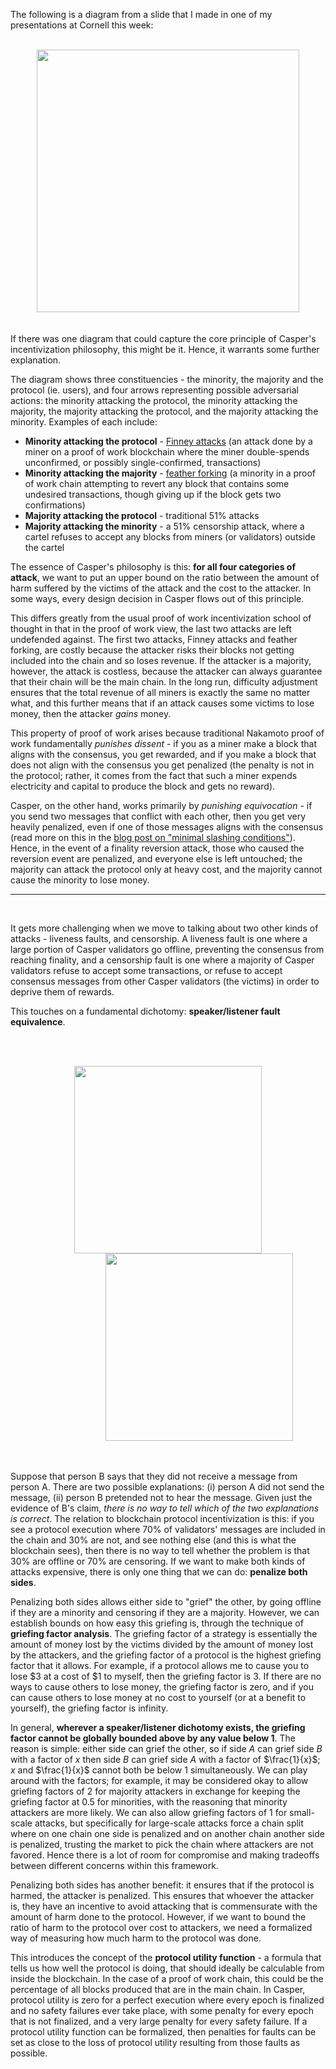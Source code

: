 [category]: <> (General,Blockchains)
[date]: <> (2017/07/16)
[title]: <> (The Triangle of Harm)
[pandoc]: <> (--mathjax)

The following is a diagram from a slide that I made in one of my presentations at Cornell this week:
<br><br>
<center>
<img src="../../../../images/triangle-of-harm-files/triangle_of_harm.png" style="width:420px" class="padded" />
</center>
<br><br>
If there was one diagram that could capture the core principle of Casper's incentivization philosophy, this might be it. Hence, it warrants some further explanation.

The diagram shows three constituencies - the minority, the majority and the protocol (ie. users), and four arrows representing possible adversarial actions: the minority attacking the protocol, the minority attacking the majority, the majority attacking the protocol, and the majority attacking the minority. Examples of each include:

* **Minority attacking the protocol** - [Finney attacks](https://bitcoin.stackexchange.com/questions/4942/what-is-a-finney-attack) (an attack done by a miner on a proof of work blockchain where the miner double-spends unconfirmed, or possibly single-confirmed, transactions)
* **Minority attacking the majority** - [feather forking](https://bitcointalk.org/index.php?topic=312668.0) (a minority in a proof of work chain attempting to revert any block that contains some undesired transactions, though giving up if the block gets two confirmations)
* **Majority attacking the protocol** - traditional 51% attacks
* **Majority attacking the minority** - a 51% censorship attack, where a cartel refuses to accept any blocks from miners (or validators) outside the cartel

The essence of Casper's philosophy is this: **for all four categories of attack**, we want to put an upper bound on the ratio between the amount of harm suffered by the victims of the attack and the cost to the attacker. In some ways, every design decision in Casper flows out of this principle.

This differs greatly from the usual proof of work incentivization school of thought in that in the proof of work view, the last two attacks are left undefended against. The first two attacks, Finney attacks and feather forking, are costly because the attacker risks their blocks not getting included into the chain and so loses revenue. If the attacker is a majority, however, the attack is costless, because the attacker can always guarantee that their chain will be the main chain. In the long run, difficulty adjustment ensures that the total revenue of all miners is exactly the same no matter what, and this further means that if an attack causes some victims to lose money, then the attacker _gains_ money.

This property of proof of work arises because traditional Nakamoto proof of work fundamentally _punishes dissent_ - if you as a miner make a block that aligns with the consensus, you get rewarded, and if you make a block that does not align with the consensus you get penalized (the penalty is not in the protocol; rather, it comes from the fact that such a miner expends electricity and capital to produce the block and gets no reward).

Casper, on the other hand, works primarily by _punishing equivocation_ - if you send two messages that conflict with each other, then you get very heavily penalized, even if one of those messages aligns with the consensus (read more on this in the [blog post on "minimal slashing conditions"](https://medium.com/@VitalikButerin/minimal-slashing-conditions-20f0b500fc6c)). Hence, in the event of a finality reversion attack, those who caused the reversion event are penalized, and everyone else is left untouched; the majority can attack the protocol only at heavy cost, and the majority cannot cause the minority to lose money.
<br>
<hr />
<br>

It gets more challenging when we move to talking about two other kinds of attacks - liveness faults, and censorship. A liveness fault is one where a large portion of Casper validators go offline, preventing the consensus from reaching finality, and a censorship fault is one where a majority of Casper validators refuse to accept some transactions, or refuse to accept consensus messages from other Casper validators (the victims) in order to deprive them of rewards.

This touches on a fundamental dichotomy: **speaker/listener fault equivalence**.

<br><br>
<center>
<img src="../../../../images/triangle-of-harm-files/mouthshut.jpg" style="height:300px"></img>
<img src="../../../../images/triangle-of-harm-files/canthearyou.jpg" style="height:300px; margin-left:100px"></img>
</center>
<br><br>

Suppose that person B says that they did not receive a message from person A. There are two possible explanations: (i) person A did not send the message, (ii) person B pretended not to hear the message. Given just the evidence of B's claim, _there is no way to tell which of the two explanations is correct_. The relation to blockchain protocol incentivization is this: if you see a protocol execution where 70% of validators' messages are included in the chain and 30% are not, and see nothing else (and this is what the blockchain sees), then there is no way to tell whether the problem is that 30% are offline or 70% are censoring. If we want to make both kinds of attacks expensive, there is only one thing that we can do: **penalize both sides**.

Penalizing both sides allows either side to "grief" the other, by going offline if they are a minority and censoring if they are a majority. However, we can establish bounds on how easy this griefing is, through the technique of **griefing factor analysis**. The griefing factor of a strategy is essentially the amount of money lost by the victims divided by the amount of money lost by the attackers, and the griefing factor of a protocol is the highest griefing factor that it allows. For example, if a protocol allows me to cause you to lose $3 at a cost of $1 to myself, then the griefing factor is 3. If there are no ways to cause others to lose money, the griefing factor is zero, and if you can cause others to lose money at no cost to yourself (or at a benefit to yourself), the griefing factor is infinity.

In general, **wherever a speaker/listener dichotomy exists, the griefing factor cannot be globally bounded above by any value below 1**. The reason is simple: either side can grief the other, so if side $A$ can grief side $B$ with a factor of $x$ then side $B$ can grief side $A$ with a factor of $\frac{1}{x}$; $x$ and $\frac{1}{x}$ cannot both be below 1 simultaneously. We can play around with the factors; for example, it may be considered okay to allow griefing factors of 2 for majority attackers in exchange for keeping the griefing factor at 0.5 for minorities, with the reasoning that minority attackers are more likely. We can also allow griefing factors of 1 for small-scale attacks, but specifically for large-scale attacks force a chain split where on one chain one side is penalized and on another chain another side is penalized, trusting the market to pick the chain where attackers are not favored. Hence there is a lot of room for compromise and making tradeoffs between different concerns within this framework.

Penalizing both sides has another benefit: it ensures that if the protocol is harmed, the attacker is penalized. This ensures that whoever the attacker is, they have an incentive to avoid attacking that is commensurate with the amount of harm done to the protocol. However, if we want to bound the ratio of harm to the protocol over cost to attackers, we need a formalized way of measuring how much harm to the protocol was done.

This introduces the concept of the **protocol utility function** - a formula that tells us how well the protocol is doing, that should ideally be calculable from inside the blockchain. In the case of a proof of work chain, this could be the percentage of all blocks produced that are in the main chain. In Casper, protocol utility is zero for a perfect execution where every epoch is finalized and no safety failures ever take place, with some penalty for every epoch that is not finalized, and a very large penalty for every safety failure. If a protocol utility function can be formalized, then penalties for faults can be set as close to the loss of protocol utility resulting from those faults as possible.
